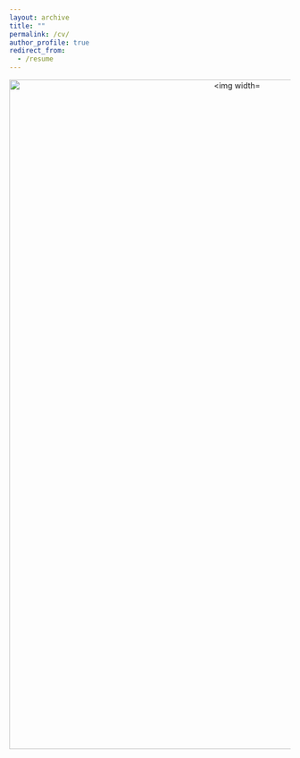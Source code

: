 ```yaml
---
layout: archive
title: ""
permalink: /cv/
author_profile: true
redirect_from:
  - /resume
---
```


<p align="center">
  <a href="http://yash-vekaria.github.io/files/yash_vekaria_cv.pdf">
    <img width="800" height="1200" alt="<img width="602" alt="Screenshot 2023-01-18 at 11 41 05 AM" src="https://user-images.githubusercontent.com/30694521/213278733-564afe87-1799-48ba-8fd3-b9a5fb0c0484.png">
  </a>
</p>
